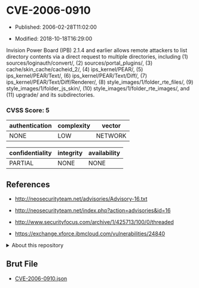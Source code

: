 # CVE-2006-0910

- Published: 2006-02-28T11:02:00

- Modified: 2018-10-18T16:29:00

Invision Power Board (IPB) 2.1.4 and earlier allows remote attackers to list directory contents via a direct request to multiple directories, including (1) sources/loginauth/convert/, (2) sources/portal_plugins/, (3) cache/skin_cache/cacheid_2/, (4) ips_kernel/PEAR/, (5) ips_kernel/PEAR/Text/, (6) ips_kernel/PEAR/Text/Diff/, (7) ips_kernel/PEAR/Text/Diff/Renderer/, (8) style_images/1/folder_rte_files/, (9) style_images/1/folder_js_skin/, (10) style_images/1/folder_rte_images/, and (11) upgrade/ and its subdirectories.

### CVSS Score: **5**

| authentication | complexity | vector |
| --- | --- | --- |
| NONE | LOW | NETWORK |

| confidentiality | integrity | availability |
| --- | --- | --- |
| PARTIAL | NONE | NONE |

## References

* http://neosecurityteam.net/advisories/Advisory-16.txt

* http://neosecurityteam.net/index.php?action=advisories&id=16

* http://www.securityfocus.com/archive/1/425713/100/0/threaded

* https://exchange.xforce.ibmcloud.com/vulnerabilities/24840

<details>
<summary>About this repository</summary> 

  This repository is part of the project [Live Hack CVE](https://github.com/Live-Hack-CVE). Main website can be found [www.live-hack.org](https://www.live-hack.org) 
  
  Made by [Sn0wAlice](https://github.com/Sn0wAlice) for the people that care about security and need to have a feed of the latest CVEs. Hope you enjoy it, don't forget to star the repo and follow me on [Twitter](https://twitter.com/Sn0wAlice) and [Github](https://github.com/Sn0wAlice). And that is my [personnal website](https://www.alice-snow.me/)

  - [Home Page](https://github.com/Live-Hack-CVE)
  - [Framework](https://github.com/Live-Hack-CVE/cve-framework)
  - [CVE database](https://github.com/Live-Hack-CVE/full_database)
  - [Changelog](https://github.com/Live-Hack-CVE/Changelog)
</details>

## Brut File

* [CVE-2006-0910.json](https://raw.githubusercontent.com/Live-Hack-CVE/full_database/main/cves/2006/CVE-2006-0910.json)

